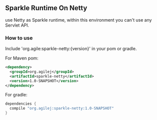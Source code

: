 ## Sparkle Runtime On Netty

use Netty as Sparkle runtime, within this environment you can't use any Servlet API.

### How to use

Include 'org.agile:sparkle-netty:{version}' in your pom or gradle.

For Maven pom:

```xml
<dependency>
  <groupId>org.agilej</groupId>
  <artifactId>sparkle-netty</artifactId>
  <version>1.0-SNAPSHOT</version>
</dependency>
```

For gradle:

```groovy
dependencies {
  compile "org.agilej:sparkle-netty:1.0-SNAPSHOT"
}
```
